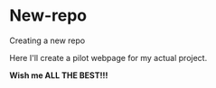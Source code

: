 # New-repo
Creating a new repo

Here I'll create a pilot webpage for my actual project.


**Wish me ALL THE BEST!!!**